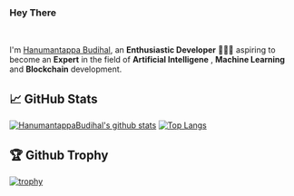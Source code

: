 ### Hey There
<br/>

I'm [Hanumantappa Budihal](https://www.linkedin.com/in/hanumantappa-budihal), an **Enthusiastic Developer** 👨🏻‍💻 aspiring to become an **Expert** in the field of **Artificial Intelligene** , **Machine Learning** and **Blockchain** development. 
<br/>

## 📈 GitHub Stats
[![HanumantappaBudihal's github stats](https://github-readme-stats.vercel.app/api?username=HanumantappaBudihal&show_icons=true&line_height=20&show_icons=true&theme=vue)](https://github-readme-stats.vercel.app/api?username=HanumantappaBudihal&show_icons=true&line_height=20&show_icons=true&theme=vue)
[![Top Langs](https://github-readme-stats.vercel.app/api/top-langs/?username=HanumantappaBudihal&show_icons=true&layout=compact&theme=vue)](https://github-readme-stats.vercel.app/api/top-langs/?username=HanumantappaBudihal&show_icons=true&layout=compact&theme=vue)

## 🏆 Github Trophy
[![trophy](https://github-profile-trophy.vercel.app/?username=HanumantappaBudihal)](https://github-profile-trophy.vercel.app/?username=HanumantappaBudihal)


